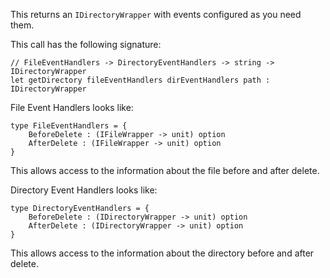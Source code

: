 <!--bl
    (filemeta
        (title "Get Directory")
    )
/bl-->
This returns an `IDirectoryWrapper` with events configured as you need them.

This call has the following signature:

```f#
// FileEventHandlers -> DirectoryEventHandlers -> string -> IDirectoryWrapper
let getDirectory fileEventHandlers dirEventHandlers path : IDirectoryWrapper
```

File Event Handlers looks like:

```f#
type FileEventHandlers = {
    BeforeDelete : (IFileWrapper -> unit) option
    AfterDelete : (IFileWrapper -> unit) option
}
```

This allows access to the information about the file before and after delete.

Directory Event Handlers looks like:

```f#
type DirectoryEventHandlers = {
    BeforeDelete : (IDirectoryWrapper -> unit) option
    AfterDelete : (IDirectoryWrapper -> unit) option
}
```

This allows access to the information about the directory before and after delete.